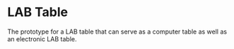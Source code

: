 # LAB Table

The prototype for a LAB table that can serve as a computer table as well as an electronic LAB table.
